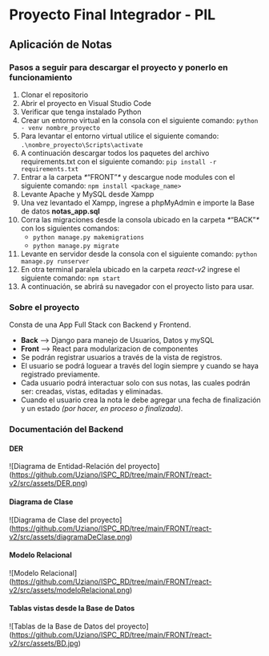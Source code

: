 # Proyecto Final Integrador - PIL
## Aplicación de Notas
### Pasos a seguir para descargar el proyecto y ponerlo en funcionamiento
1. Clonar el repositorio
2. Abrir el proyecto en Visual Studio Code
3. Verificar que tenga instalado Python
4. Crear un entorno virtual en la consola con el siguiente comando: `python - venv nombre_proyecto` 
5. Para levantar el entorno virtual utilice el siguiente comando: `.\nombre_proyecto\Scripts\activate`
6. A continuación descargar todos los paquetes del archivo requirements.txt con el siguiente comando: `pip install -r requirements.txt`
7. Entrar a la carpeta _*_“FRONT”_*_ y descargue node modules con el siguiente comando: `npm install <package_name>`
8. Levante Apache y MySQL desde Xampp
9. Una vez levantado el Xampp, ingrese a phpMyAdmin e importe la Base de datos **notas_app.sql**
10. Corra las migraciones desde la consola ubicado en la carpeta _*_“BACK”_*_ con los siguientes comandos:
    - `python manage.py makemigrations`
    - `python manage.py migrate`
11. Levante en servidor desde la consola con el siguiente comando: `python manage.py runserver`
12. En otra terminal paralela ubicado en la carpeta _*_react-v2_*_ ingrese el siguiente comando: `npm start`
13. A continuación, se abrirá su navegador con el proyecto listo para usar.
 
### Sobre el proyecto
Consta de una App Full Stack con Backend y Frontend.
+ **Back** --> Django para manejo de Usuarios, Datos y mySQL
+ **Front** --> React para modularizacion de componentes
+ Se podrán registrar usuarios a través de la vista de registros.
+ El usuario se podrá loguear a través del login siempre y cuando se haya registrado previamente. 
+ Cada usuario podrá interactuar solo con sus notas, las cuales podrán ser: creadas, vistas, editadas y eliminadas.
+ Cuando el usuario crea la nota le debe agregar una fecha de finalización y un estado *(por hacer, en proceso o finalizada)*.
### Documentación del Backend
#### DER
![Diagrama de Entidad-Relación del proyecto]
(https://github.com/Uziano/ISPC_RD/tree/main/FRONT/react-v2/src/assets/DER.png)
#### Diagrama de Clase 
![Diagrama de Clase del proyecto]
(https://github.com/Uziano/ISPC_RD/tree/main/FRONT/react-v2/src/assets/diagramaDeClase.png)
#### Modelo Relacional
![Modelo Relacional]
(https://github.com/Uziano/ISPC_RD/tree/main/FRONT/react-v2/src/assets/modeloRelacional.png)
#### Tablas vistas desde la Base de Datos
![Tablas de la Base de Datos del proyecto]
(https://github.com/Uziano/ISPC_RD/tree/main/FRONT/react-v2/src/assets/BD.jpg)







